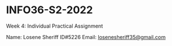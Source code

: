 # INFO36-S2-2022

Week 4: Individual Practical Assignment

Name: Losene Sheriff
ID#5226
Email: losenesheriff35@gmail.com

